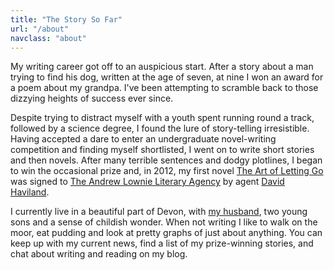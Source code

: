 ```yaml
---
title: "The Story So Far"
url: "/about"
navclass: "about"
---
```


My writing career got off to an auspicious start. After a story about a man trying to find his dog, written at the age of seven, at nine I won an award for a poem about my grandpa. I've been attempting to scramble back to those dizzying heights of success ever since.

Despite trying to distract myself with a youth spent running round a track, followed by a science degree, I found the lure of story-telling irresistible. Having accepted a dare to enter an undergraduate novel-writing competition and finding myself shortlisted, I went on to write short stories and then novels. After many terrible sentences and dodgy plotlines, I began to win the occasional prize and, in 2012, my first novel [The Art of Letting Go](/the-art-of-letting-go/) was signed to [The Andrew Lownie Literary Agency](http://www.andrewlownie.co.uk/) by agent [David Haviland](http://www.andrewlownie.co.uk/about_david).

I currently live in a beautiful part of Devon, with [my husband](http://banksco.de), two young sons and a sense of childish wonder. When not writing I like to walk on the moor, eat pudding and look at pretty graphs of just about anything. You can keep up with my current news, find a list of my prize-winning stories, and chat about writing and reading on my blog.